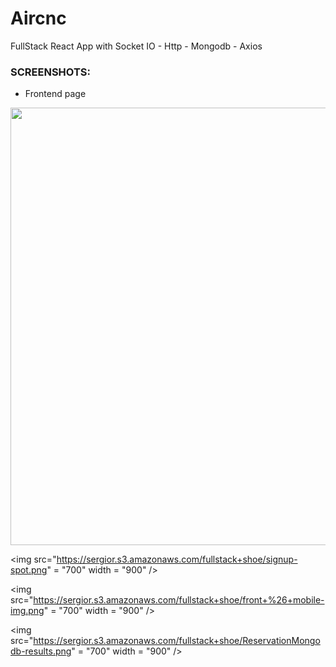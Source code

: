 # Aircnc
FullStack  React App with Socket IO - Http - Mongodb - Axios


 ### SCREENSHOTS:
  - Frontend page
  <img src="https://sergior.s3.amazonaws.com/fullstack+shoe/front-10.png" height = "700" width = "900" />
  
  
  
  
   <img src="https://sergior.s3.amazonaws.com/fullstack+shoe/signup-spot.png" = "700" width = "900" />
   
   
   
   
   <img src="https://sergior.s3.amazonaws.com/fullstack+shoe/front+%26+mobile-img.png" = "700" width = "900" />
   
   
   
    
   <img src="https://sergior.s3.amazonaws.com/fullstack+shoe/ReservationMongodb-results.png" = "700" width = "900" />

